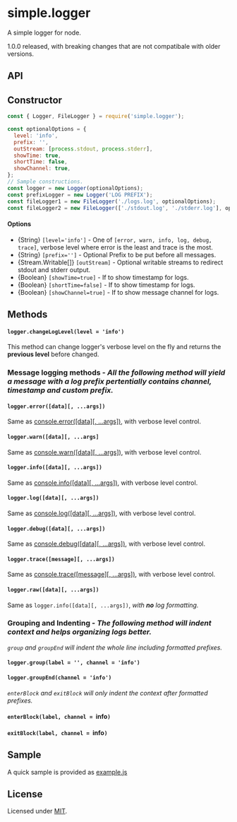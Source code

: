 # simple.logger

A simple logger for node.

1.0.0 released, with breaking changes that are not compatibale with older versions.

## API

## Constructor

```js
const { Logger, FileLogger } = require('simple.logger');

const optionalOptions = {
  level: 'info',
  prefix: '',
  outStream: [process.stdout, process.stderr],
  showTime: true,
  shortTime: false,
  showChannel: true,
};
// Sample constructions.
const logger = new Logger(optionalOptions);
const prefixLogger = new Logger('LOG PREFIX');
const fileLogger1 = new FileLogger('./logs.log', optionalOptions);
const fileLogger2 = new FileLogger(['./stdout.log', './stderr.log'], optionalOptions);
```

#### Options

* {String} `[level='info']` - One of `[error, warn, info, log, debug, trace]`, verbose level where error is the least and trace is the most.
* {String} `[prefix='']` - Optional Prefix to be put before all messages.
* {Stream.Writable[]} `[outStream]` - Optional writable streams to redirect stdout and stderr output.
* {Boolean} `[showTime=true]` - If to show timestamp for logs.
* {Boolean} `[shortTime=false]` - If to show timestamp for logs.
* {Boolean} `[showChannel=true]` - If to show message channel for logs.

## Methods

#### `logger.changeLogLevel(level = 'info')`
This method can change logger's verbose level on the fly and returns the **previous level** before changed.


### Message logging methods - _All the following method will yield a message with a log prefix pertentially contains **channel**, **timestamp** and custom **prefix**._

#### `logger.error([data][, ...args])`

Same as [console.error([data][, ...args])](https://nodejs.org/api/console.html#console_console_error_data_args), with verbose level control.

#### `logger.warn([data][, ...args]`
Same as [console.warn([data][, ...args])](https://nodejs.org/api/console.html#console_console_warn_data_args), with verbose level control.

#### `logger.info([data][, ...args])`
Same as [console.info([data][, ...args])](https://nodejs.org/api/console.html#console_console_info_data_args), with verbose level control.

#### `logger.log([data][, ...args])`
Same as [console.log([data][, ...args])](https://nodejs.org/api/console.html#console_console_log_data_args), with verbose level control.

#### `logger.debug([data][, ...args])`
Same as [console.debug([data][, ...args])](https://nodejs.org/api/console.html#console_console_debug_data_args), with verbose level control.

#### `logger.trace([message][, ...args])`
Same as [console.trace([message][, ...args])](https://nodejs.org/api/console.html#console_console_trace_message_args), with verbose level control.

#### `logger.raw([data][, ...args])`
Same as `logger.info([data][, ...args])`, _with **no** log formatting._



### Grouping and Indenting - _The following method will indent context and helps organizing logs better._

_`group` and `groupEnd` will indent the whole line including formatted prefixes._
#### `logger.group(label = '', channel = 'info')`
#### `logger.groupEnd(channel = 'info')`

_`enterBlock` and `exitBlock` will only indent the context after formatted prefixes._
#### `enterBlock(label, channel = `info`)`
#### `exitBlock(label, channel = `info`)`

## Sample
A quick sample is provided as [example.js](./example.js)

## License
Licensed under [MIT](./LICENSE).
